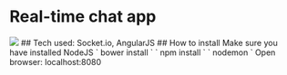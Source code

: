 # Real-time chat app
<img src="https://s28.postimg.org/i8b0w4a8t/image.png" />
## Tech used:
Socket.io, AngularJS
## How to install
Make sure you have installed NodeJS
` bower install `
` npm install `
` nodemon `
Open browser: localhost:8080
